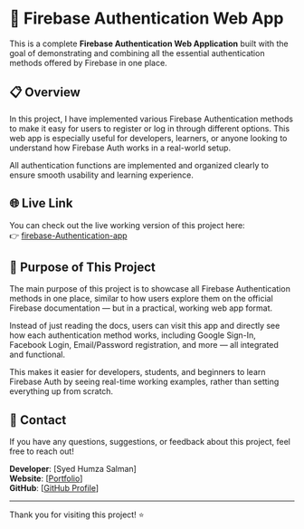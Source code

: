 # 🔐 Firebase Authentication Web App

This is a complete **Firebase Authentication Web Application** built with the goal of demonstrating and combining all the essential authentication methods offered by Firebase in one place.

## 📋 Overview

In this project, I have implemented various Firebase Authentication methods to make it easy for users to register or log in through different options. This web app is especially useful for developers, learners, or anyone looking to understand how Firebase Auth works in a real-world setup.

All authentication functions are implemented and organized clearly to ensure smooth usability and learning experience.


## 🌐 Live Link

You can check out the live working version of this project here:  
👉 [firebase-Authentication-app](https://firebase-first-assignment.netlify.app)

## 🎯 Purpose of This Project

The main purpose of this project is to showcase all Firebase Authentication methods in one place, similar to how users explore them on the official Firebase documentation — but in a practical, working web app format.

Instead of just reading the docs, users can visit this app and directly see how each authentication method works, including Google Sign-In, Facebook Login, Email/Password registration, and more — all integrated and functional.

This makes it easier for developers, students, and beginners to learn Firebase Auth by seeing real-time working examples, rather than setting everything up from scratch.

## 📩 Contact

If you have any questions, suggestions, or feedback about this project, feel free to reach out!

**Developer**: [Syed Humza Salman]  
**Website**: [[Portfolio](https://www.syedhumzasalman.com/)]  
**GitHub**: [[GitHub Profile](https://github.com/syedhumzasalman)]

---

Thank you for visiting this project! ⭐



